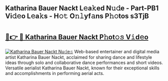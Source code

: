 ## Katharina Bauer Nackt L𝚎a𝚔ed N𝚞𝚍e - Part-PB1 Vi𝚍𝚎o L𝚎a𝚔s - H𝚘𝚝 O𝚗𝚕yf𝚊ns P𝚑𝚘tos s3TjB

# <h2><a href="http://kf2h1j.oniu.top/?m=Katharina+Bauer+Nackt">🔗👉 🔴 Katharina Bauer Nackt P𝚑ot𝚘𝚜 V𝚒d𝚎o</a></h2>

[![Katharina Bauer Nackt Nu𝚍e𝚜](https://i.imgur.com/0qMVB7G.gif)](http://kf2h1j.oniu.top/?m=Katharina+Bauer+Nackt)
Web-based entertainer and digital media artist Katharina Bauer Nackt, acclaimed for sharing dance and lifestyle ideas through solo and collaborative dance performances and short videos. Versatile aerialist Katharina Bauer Nackt, known for their exceptional skills and accomplishments in performing aerial acts.  
